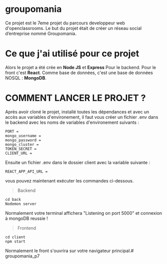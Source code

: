 # groupomania

Ce projet est le 7eme projet du parcours developpeur web d'openclassrooms.
Le but du projet était de créer un réseau social d’entreprise nommé Groupomania.

# Ce que j'ai utilisé pour ce projet

Alors le projet a été crée en **Node JS** et **Express** Pour le backend. 
Pour le front c'est **React**. 
Comme base de données, c'est une base de données NOSQL : **MongoDB**.

# COMMENT LANCER LE PROJET ?

Après avoir cloné le projet, installé toutes les dépendances et avec un accès aux variables d'environement, il faut vous créer un fichier .env dans le backend avec les noms de variables d'environement suivants : 

```
PORT = 
mongo_username =
mongo_password = 
mongo_cluster = 
TOKEN_SECRET = 
CLIENT_URL = 
```

Ensuite un fichier .env dans le dossier client avec la variable suivante : 

```
REACT_APP_API_URL =
```



vous pouvez maintenant exécuter les commandes ci-dessous.

> Backend
  
  ```
  cd back
  Nodemon server
  ```
  
  Normalement votre terminal affichera "Listening on port 5000" et connexion à mongoDB reussie !
  
> Frontend 

  ```
  cd client
  npm start
  ```
 
  Normalement le front s'ouvrira sur votre navigateur principal.# groupomania_p7


